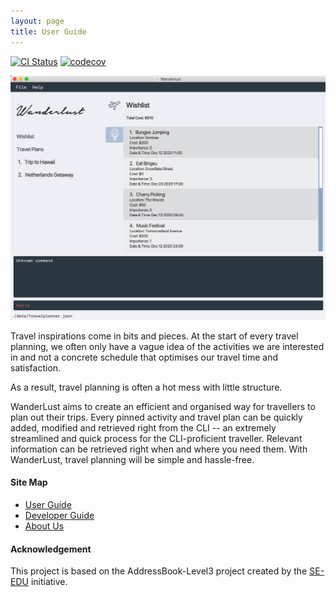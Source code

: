 ```yaml
---
layout: page
title: User Guide
---
```


[![CI Status](https://github.com/AY2021S1-CS2103-T14-3/tp/workflows/Java%20CI/badge.svg)](https://github.com/AY2021S1-CS2103-T14-3/tp/actions)
[![codecov](https://codecov.io/gh/AY2021S1-CS2103-T14-3/tp/branch/master/graph/badge.svg)](https://codecov.io/gh/AY2021S1-CS2103-T14-3/tp)

![Ui](docs/images/Ui.png)

Travel inspirations come in bits and pieces.
At the start of every travel planning, we often only have a vague idea of the activities we are interested in and not a concrete schedule that optimises our travel time and satisfaction.

As a result, travel planning is often a hot mess with little structure.

WanderLust aims to create an efficient and organised way for travellers to plan out their trips.
Every pinned activity and travel plan can be quickly added, modified and retrieved right from the CLI -- an extremely streamlined and quick process for the CLI-proficient traveller.
Relevant information can be retrieved right when and where you need them. With WanderLust, travel planning will be simple and hassle-free.

#### Site Map

* [User Guide](https://ay2021s1-cs2103-t14-3.github.io/tp/UserGuide.html)
* [Developer Guide](https://ay2021s1-cs2103-t14-3.github.io/tp/DeveloperGuide.html)
* [About Us](https://ay2021s1-cs2103-t14-3.github.io/tp/AboutUs.html)

#### Acknowledgement

This project is based on the AddressBook-Level3 project created by the [SE-EDU](https://se-education.org) initiative.

